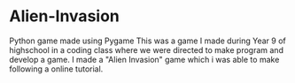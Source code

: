 # Alien-Invasion
Python game made using Pygame
This was a game I made during Year 9 of highschool in a coding class where we were directed to make program and develop a game.
I made a "Alien Invasion" game which i was able to make following a online tutorial.
